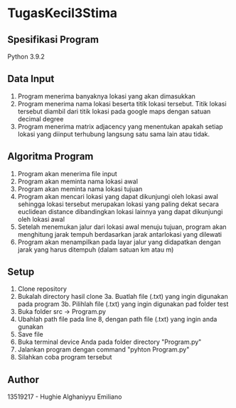 # TugasKecil3Stima

## Spesifikasi Program
Python 3.9.2

## Data Input
1. Program menerima banyaknya lokasi yang akan dimasukkan
2. Program menerima nama lokasi beserta titik lokasi tersebut. Titik lokasi tersebut diambil dari titik lokasi pada google maps dengan satuan decimal degree
3. Program menerima matrix adjacency yang menentukan apakah setiap lokasi yang diinput terhubung langsung satu sama lain atau tidak.

## Algoritma Program
1. Program akan menerima file input
2. Program akan meminta nama lokasi awal
3. Program akan meminta nama lokasi tujuan
4. Program akan mencari lokasi yang dapat dikunjungi oleh lokasi awal sehingga lokasi tersebut merupakan lokasi yang paling dekat secara euclidean distance dibandingkan lokasi lainnya yang dapat dikunjungi oleh lokasi awal
5. Setelah menemukan jalur dari lokasi awal menuju tujuan, program akan menghitung jarak tempuh berdasarkan jarak antarlokasi yang dilewati
6. Program akan menampilkan pada layar jalur yang didapatkan dengan jarak yang harus ditempuh (dalam satuan km atau m)

## Setup
1. Clone repository
2. Bukalah directory hasil clone
3a. Buatlah file (.txt) yang ingin digunakan pada program
3b. Pilihlah file (.txt) yang ingin digunakan pad folder test
4. Buka folder src -> Program.py
5. Ubahlah path file pada line 8, dengan path file (.txt) yang ingin anda gunakan
6. Save file
7. Buka terminal device Anda pada folder directory "Program.py"
8. Jalankan program dengan command "pyhton Program.py"
9. Silahkan coba program tersebut

## Author
13519217 - Hughie Alghaniyyu Emiliano